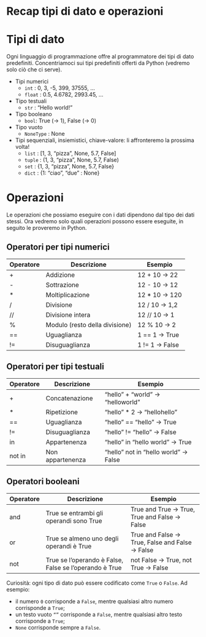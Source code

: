 # Recap tipi di dato e operazioni

# Tipi di dato

Ogni linguaggio di programmazione offre al programmatore dei tipi di dato predefiniti. Concentriamoci sui tipi predefiniti offerti da Python (vedremo solo ciò che ci serve).

- Tipi numerici
    - `int` : 0, 3, -5, 399, 37555, …
    - `float` : 0.5, 4.6782, 2993.45, …
- Tipo testuali
    - `str` : “Hello world!”
- Tipo booleano
    - `bool`: True (→ 1), False (→ 0)
- Tipo vuoto
    - `NoneType` : None
- Tipi sequenziali, insiemistici, chiave-valore: li affronteremo la prossima volta!
    - `list` : [1, 3, “pizza”, None, 5.7, False]
    - `tuple` : (1, 3, “pizza”, None, 5.7, False)
    - `set` : {1, 3, “pizza”, None, 5.7, False}
    - `dict` : {1: “ciao”, “due” : None}

# Operazioni

Le operazioni che possiamo eseguire con i dati dipendono dal tipo dei dati stessi. Ora vedremo solo quali operazioni possono essere eseguite, in seguito le proveremo in Python.

## **Operatori per tipi numerici**

| Operatore | Descrizione | Esempio |
| --- | --- | --- |
| + | Addizione | 12 + 10 -> 22 |
| - | Sottrazione | 12 - 10 -> 12 |
| * | Moltiplicazione | 12 * 10 -> 120 |
| / | Divisione | 12 / 10 -> 1,2 |
| // | Divisione intera | 12 // 10 -> 1 |
| % | Modulo (resto della divisione) | 12 % 10 -> 2 |
| == | Uguaglianza | 1 == 1 -> True |
| != | Disuguaglianza | 1 != 1 -> False |

## **Operatori per tipi testuali**

| Operatore | Descrizione | Esempio |
| --- | --- | --- |
| + | Concatenazione | “hello” + “world” -> “helloworld” |
| * | Ripetizione | “hello” * 2 -> “hellohello” |
| == | Uguaglianza | “hello” == “hello” -> True |
| != | Disuguaglianza | “hello” != “hello” -> False |
| in | Appartenenza | “hello” in “hello world” -> True |
| not in | Non appartenenza | “hello” not in “hello world” -> False |

## **Operatori booleani**

| Operatore | Descrizione | Esempio |
| --- | --- | --- |
| and | True se entrambi gli operandi sono True | True and True -> True, True and False -> False |
| or | True se almeno uno degli operandi è True | True and False -> True, False and False -> False |
| not | True se l’operando è False, False se l’operando è True | not False -> True, not True -> False |

Curiosità: ogni tipo di dato può essere codificato come `True` o `False`. Ad esempio:

- il numero `0` corrisponde a `False`, mentre qualsiasi altro numero corrisponde a `True`;
- un testo vuoto `“”` corrisponde a `False`, mentre qualsiasi altro testo corrisponde a `True`;
- `None` corrisponde sempre a `False`.
